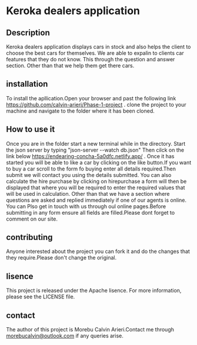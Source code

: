 # Keroka dealers application

## Description
Keroka dealers application displays cars in stock and also helps the client to choose the best cars for themselves. We are able to expalin to clients car features that they do not know. This through the question and answer section. Other than that we help them get there cars.

## installation
To install the apllication.Open your browser and past the following link  https://github.com/calvin-arieri/Phase-1-project . clone the project to your machine  and navigate to the folder where it has been cloned.

## How to use it
Once you are in the folder start a new terminal while in the directory. Start the json server by typing "json-server --watch db.json"
Then cilck on the link below https://endearing-concha-5a0dfc.netlify.app/ . Once it has started you will be able to like a car by clicking on the like button.If you want to buy a car scroll to the form fo buying enter all details required.Then submit we will contact you using  the details submitted. You can also calculate the hire purchase by clicking on hirepurchase a form will then be displayed that where you will be required to enter the required values that will be used in  calculation. Other than that we have a section where questions are asked and replied immediately if one of our agents is online. You can Plso get in touch with us through oul online pages.Before submitting in any form ensure all fields are filled.Please dont forget to comment on our site.

## contributing 
Anyone interested about the project you  can fork it and do the changes that they require.Please don't change the original.

## lisence
This project is released under the Apache lisence. For more information, please see the LICENSE file.

## contact 
The author of this project is Morebu Calvin Arieri.Contact me through morebucalvin@outlook.com if any queries arise.


